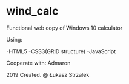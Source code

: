 # wind_calc
Functional web copy of Windows 10 calculator

Using:

-HTML5
-CSS3(GRID structure)
-JavaScript

Cooperate with:
Admaron

2019 Created. @ Łukasz Strzałek
